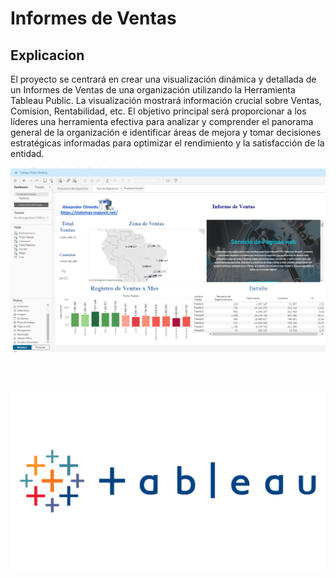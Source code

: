 # Informes de Ventas

## Explicacion

El proyecto se centrará en crear una visualización dinámica y detallada de un Informes de Ventas de una organización utilizando la Herramienta Tableau Public. La visualización mostrará información crucial sobre Ventas, Comision, Rentabilidad, etc.
El objetivo principal será proporcionar a los líderes una herramienta efectiva para analizar y comprender el panorama general de la organización e identificar áreas de mejora y tomar decisiones estratégicas informadas para optimizar el rendimiento y la satisfacción de la entidad.

![alt text](image.png) 

<br>

![alt text](image-1.png)

